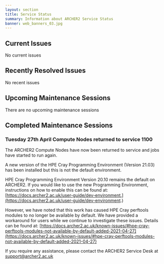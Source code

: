 ```yaml
---
layout: section
title: Service Status
summary: Information about ARCHER2 Service Status
banner: web_banners_03.jpg
---
```



## Current Issues

No current issues

## Recently Resolved Issues

No recent issues


## Upcoming Maintenance Sessions

There are no upcoming maintenance sessions


## Completed Maintenance Sessions
### Tuesday 27th April Compute Nodes returned to service 1100 

The ARCHER2 Compute Nodes have now been returned to service and jobs have started to run again.

A new version of the HPE Cray Programming Environment (Version 21.03) has been installed but this is not the default environment.

HPE Cray Programming Environment Version 20.10 remains the default on ARCHER2. If you would like to use the new Programming Environment, instructions on how to enable this can be found at: [https://docs.archer2.ac.uk/user-guide/dev-environment.](https://docs.archer2.ac.uk/user-guide/dev-environment.)

However, we have noted that this work has caused HPE Cray perftools modules to no longer be available by default. We have provided a workaround for users while we continue to investigate these issues. Details can be found at:
[https://docs.archer2.ac.uk/known-issues/#hpe-cray-perftools-modules-not-available-by-default-added-2021-04-27](https://docs.archer2.ac.uk/known-issues/#hpe-cray-perftools-modules-not-available-by-default-added-2021-04-27)

If you require any assistance, please contact the ARCHER2 Service Desk at [support@archer2.ac.uk](mailto:support@archer2.ac.uk)

